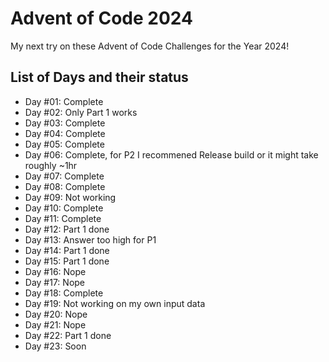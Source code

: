 # Advent of Code 2024

My next try on these Advent of Code Challenges for the Year 2024! 

## List of Days and their status
* Day #01: Complete
* Day #02: Only Part 1 works
* Day #03: Complete
* Day #04: Complete
* Day #05: Complete
* Day #06: Complete, for P2 I recommened Release build or it might take roughly ~1hr
* Day #07: Complete
* Day #08: Complete
* Day #09: Not working
* Day #10: Complete
* Day #11: Complete
* Day #12: Part 1 done
* Day #13: Answer too high for P1
* Day #14: Part 1 done
* Day #15: Part 1 done
* Day #16: Nope
* Day #17: Nope
* Day #18: Complete
* Day #19: Not working on my own input data
* Day #20: Nope
* Day #21: Nope
* Day #22: Part 1 done
* Day #23: Soon